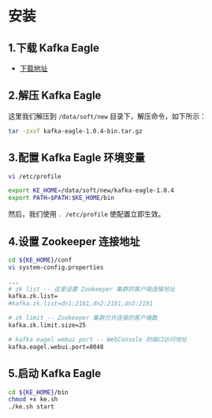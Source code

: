 # 安装

## 1.下载 Kafka Eagle
  * [下载地址](http://download.smartloli.org/)

## 2.解压 Kafka Eagle
这里我们解压到 ``` /data/soft/new ``` 目录下，解压命令，如下所示：
```bash
tar -zxvf kafka-eagle-1.0.4-bin.tar.gz
```

## 3.配置 Kafka Eagle 环境变量
```bash
vi /etc/profile

export KE_HOME=/data/soft/new/kafka-eagle-1.0.4
export PATH=$PATH:$KE_HOME/bin
```
然后，我们使用 ``` . /etc/profile ``` 使配置立即生效。

## 4.设置 Zookeeper 连接地址
```bash
cd ${KE_HOME}/conf
vi system-config.properties

...
# zk list -- 这里设置 Zookeeper 集群的客户端连接地址
kafka.zk.list=
#kafka.zk.list=dn1:2181,dn2:2181,dn3:2181

# zk limit -- Zookeeper 集群允许连接的客户端数
kafka.zk.limit.size=25

# kafka eagel webui port -- WebConsole 的端口访问地址
kafka.eagel.webui.port=8048
```

## 5.启动 Kafka Eagle
```bash
cd ${KE_HOME}/bin
chmod +x ke.sh
./ke.sh start
```
